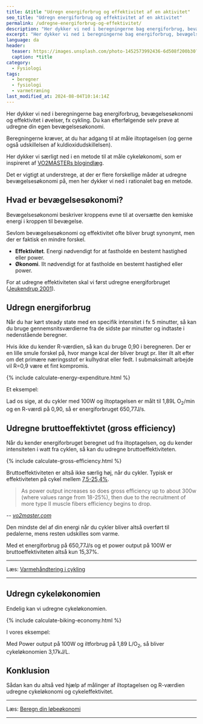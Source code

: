 ```yaml
---
title: &title "️Udregn energiforbrug og effektivitet af en aktivitet"
seo_title: "️Udregn energiforbrug og effektivitet af en aktivitet"
permalink: /udregne-energiforbrug-og-effektivitet/
description: "Her dykker vi ned i beregningerne bag energiforbrug, bevægelsesøkonomi og effektivitet i øvelser, fx cykling. Du kan efterfølgende selv prøve at udregne din egen bevægelsesøkonomi."
excerpt: "Her dykker vi ned i beregningerne bag energiforbrug, bevægelsesøkonomi og effektivitet i øvelser, fx cykling. Du kan efterfølgende selv prøve at udregne din egen bevægelsesøkonomi."
language: da
header:
  teaser: https://images.unsplash.com/photo-1452573992436-6d508f200b30?ixlib=rb-1.2.1&ixid=MnwxMjA3fDB8MHxwaG90by1wYWdlfHx8fGVufDB8fHx8&auto=format&fit=crop&h=300&w=400&q=10
  caption: *title
category:
  - Fysiologi
tags:
  - beregner
  - fysiologi
  - varmetræning
last_modified_at: 2024-08-04T10:14:14Z
---
```


Her dykker vi ned i beregningerne bag energiforbrug, bevægelsesøkonomi og effektivitet i øvelser, fx cykling. Du kan efterfølgende selv prøve at udregne din egen bevægelsesøkonomi.

Beregningerne kræver, at du har adgang til at måle iltoptagelsen (og gerne også udskillelsen af kuldioxidudskillelsen).

Her dykker vi særligt ned i en metode til at måle cykeløkonomi, som er inspireret af [VO2MASTERs blogindlæg](https://vo2master.com/blog/exercise-efficiency/).

Det er vigtigt at understrege, at der er flere forskellige måder at udregne bevægelsesøkonomi på, men her dykker vi ned i rationalet bag en metode.

## Hvad er bevægelsesøkonomi?

Bevægelsesøkonomi beskriver kroppens evne til at oversætte den kemiske energi i kroppen til bevægelse.

Sevlom bevægelsesøkonomi og effektivitet ofte bliver brugt synonymt, men der er faktisk en mindre forskel.

- **Effektivitet**. Energi nødvendigt for at fastholde en bestemt hastighed eller power.
- **Økonomi**. Ilt nødvendigt for at fastholde en bestemt hastighed eller power.

For at udregne effektiviteten skal vi først udregne energiforbruget ([Jeukendrup 2001](https://pdfs.semanticscholar.org/eed4/f50eee1600210eb325bb71d0e867dd3ab504.pdfhttps:/pdfs.semanticscholar.org/eed4/f50eee1600210eb325bb71d0e867dd3ab504.pdf)).

## Udregn energiforbrug

Når du har kørt steady state med en specifik intensitet i fx 5 minutter, så kan du bruge gennemsnitsværdierne fra de sidste par minutter og indtaste i nedenstående beregner.

Hvis ikke du kender R-værdien, så kan du bruge 0,90 i beregneren. Der er en lille smule forskel på, hvor mange kcal der bliver brugt pr. liter ilt alt efter om det primære næringsstof er kulhydrat eller fedt. I submaksimalt arbejde vil R=0,9 være et fint kompromis.

{% include calculate-energy-expenditure.html %}

Et eksempel:

Lad os sige, at du cykler med <span id="bike_efficiency_text_workrate">100</span>W og iltoptagelsen er målt til <span id="bike_efficiency_text_vo2">1,89</span>L O<sub>2</sub>/min og en R-værdi på <span id="bike_efficiency_text_r">0,90</span>, så er energiforbruget <span id="bike_efficiency_text_ee">650,77</span>J/s.

## Udregne bruttoeffektivtet (gross efficiency)

Når du kender energiforbruget beregnet ud fra iltoptagelsen, og du kender intensiteten i watt fra cyklen, så kan du udregne bruttoeffektiviteten.

{% include calculate-gross-efficiency.html %}

Bruttoeffektiviteten er altså ikke særlig høj, når du cykler. Typisk er effektiviteten på cykel mellem [7,5-25,4%](https://www.researchgate.net/profile/George_Brooks/publication/22014772_Muscular_efficiency_during_steady-rate_exercise_effects_of_speed_and_work_rate/links/02e7e531d20463170e000000.pdf).

> As power output increases so does gross efficiency up to about 300w (where values range from 18-25%), then due to the recruitment of more type II muscle fibers efficiency begins to drop.

-- <cite>[vo2master.com](https://vo2master.com/blog/exercise-efficiency/)</cite>

Den mindste del af din energi når du cykler bliver altså overført til pedalerne, mens resten udskilles som varme.

Med et energiforbrug på <span id="bike_efficiency_ee_js">650,77</span>J/s og et power output på <span id="bike_efficiency_power_output_watt">100</span>W er bruttoeffektiviteten altså kun <span id="bike_efficiency_ge">15,37</span>%.

***

Læs: [Varmehåndtering i cykling](/varme-management-cykling/)

***

## Udregn cykeløkonomien

Endelig kan vi udregne cykeløkonomien. 

{% include calculate-biking-economy.html %}

I vores eksempel:


Med Power output på <span id="bike_economy_power_output">100</span>W og iltforbrug på <span id="bike_economy_vo2">1,89</span> L/O<sub>2</sub>, så bliver cykeløkonomien <span id="bike_economy_biking_economy">3,17</span>kJ/L.

## Konklusion

Sådan kan du altså ved hjælp af målinger af iltoptagelsen og R-værdien udregne cykeløkonomi og cykeleffektivitet.

***

Læs: [Beregn din løbeøkonomi](/lobeokonomi/)

***
